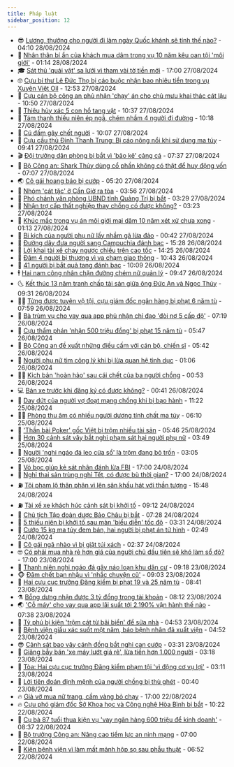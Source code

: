 ```yaml
---
title: Pháp luật
sidebar_position: 12
---
```


<!-- vnexpress-phap-luat:START -->
- 😎 [Lương, thưởng cho người đi làm ngày Quốc khánh sẽ tính thế nào?](https://vnexpress.net/tien-luong-thuong-khi-lam-viec-ngay-quoc-khanh-2-9-duoc-tinh-the-nao-4786604.html) - 04:10 28/08/2024
- 🥰 [Nhân thân bí ẩn của khách mua dâm trong vụ 10 năm kêu oan tội &#39;môi giới&#39;](https://vnexpress.net/nhan-than-bi-an-cua-khach-mua-dam-trong-vu-10-nam-keu-oan-toi-moi-gioi-4786447.html) - 01:14 28/08/2024
- 🎓 [Sát thủ &#39;quái vật&#39; sa lưới vì tham vài tờ tiền mới](https://vnexpress.net/sat-thu-sa-luoi-vi-tham-vai-to-tien-moi-4786400.html) - 17:00 27/08/2024
- 🤓 [Cựu bí thư Lê Đức Thọ bị cáo buộc nhận bao nhiêu tiền trong vụ Xuyên Việt Oil](https://vnexpress.net/cuu-bi-thu-ben-tre-le-duc-tho-bi-cao-buoc-nhan-hoi-lo-600-000-usd-4786399.html) - 12:53 27/08/2024
- 🎊 [Cựu cán bộ công an phủ nhận &#39;chạy&#39; án cho chủ mưu khai thác cát lậu](https://vnexpress.net/cuu-can-bo-cong-an-phu-nhan-chay-an-cho-chu-muu-khai-thac-cat-lau-4786383.html) - 10:50 27/08/2024
- 🙉 [Thiêu hủy xác 5 con hổ tang vật](https://vnexpress.net/thieu-huy-xac-5-con-ho-tang-vat-4786176.html) - 10:37 27/08/2024
- 🤡 [Tám thanh thiếu niên ép ngã, chém nhầm 4 người đi đường](https://vnexpress.net/tam-thanh-thieu-nien-ep-nga-chem-nham-4-nguoi-di-duong-4786374.html) - 10:18 27/08/2024
- 🗽 [Cú đấm gây chết người](https://vnexpress.net/cu-dam-gay-chet-nguoi-4786311.html) - 10:07 27/08/2024
- 🌋 [Cựu cầu thủ Đinh Thanh Trung: Bị cáo nông nổi khi sử dụng ma túy](https://vnexpress.net/cuu-cau-thu-dinh-thanh-trung-bi-cao-hanh-dong-nong-noi-4786069.html) - 09:41 27/08/2024
- 🎬 [Đội trưởng dân phòng bị bắt vì &#39;bảo kê&#39; cảng cá](https://vnexpress.net/doi-truong-dan-phong-bi-bat-vi-bao-ke-cang-ca-4786219.html) - 07:37 27/08/2024
- 💯 [Bộ Công an: Shark Thủy dùng cổ phần không có thật để huy động vốn](https://vnexpress.net/bo-cong-an-shark-thuy-dung-co-phan-khong-co-that-de-huy-dong-von-4786213.html) - 07:07 27/08/2024
- 🌏 [Cô gái hoang báo bị cướp](https://vnexpress.net/co-gai-hoang-bao-bi-cuop-4786177.html) - 05:20 27/08/2024
- 🌊 [Nhóm &#39;cát tặc&#39; ở Cần Giờ ra tòa](https://vnexpress.net/nhom-cat-tac-o-can-gio-ra-toa-4786123.html) - 03:56 27/08/2024
- 💂 [Phó chánh văn phòng UBND tỉnh Quảng Trị bị bắt](https://vnexpress.net/pho-chanh-van-phong-ubnd-tinh-quang-tri-bi-bat-4786118.html) - 03:29 27/08/2024
- 🎡 [Nhận trợ cấp thất nghiệp thay chồng có được không?](https://vnexpress.net/nhan-tro-cap-that-nghiep-thay-chong-co-duoc-khong-4785731.html) - 03:23 27/08/2024
- 🫶 [Khúc mắc trong vụ án môi giới mại dâm 10 năm xét xử chưa xong](https://vnexpress.net/khuc-mac-trong-vu-an-moi-gioi-mai-dam-10-nam-xet-xu-chua-xong-4785938.html) - 01:13 27/08/2024
- 🐲 [Bi kịch của người phụ nữ lấy nhầm gã lừa đảo](https://vnexpress.net/bi-kich-cua-nguoi-phu-nu-lay-nham-ga-lua-dao-4785922.html) - 00:42 27/08/2024
- 🚀 [Đường dây đưa người sang Campuchia đánh bạc](https://vnexpress.net/duong-day-dua-nguoi-sang-campuchia-danh-bac-4785958.html) - 15:28 26/08/2024
- 🎊 [Lời khai tài xế chạy ngược chiều trên cao tốc](https://video.vnexpress.net/loi-khai-tai-xe-chay-nguoc-chieu-tren-cao-toc-4785954.html) - 14:25 26/08/2024
- 🤗 [Đâm 4 người bị thương vì va chạm giao thông](https://vnexpress.net/dam-4-nguoi-bi-thuong-vi-va-cham-giao-thong-4785907.html) - 10:43 26/08/2024
- 🗽 [41 người bị bắt quả tang đánh bạc](https://vnexpress.net/41-nguoi-bi-bat-qua-tang-danh-bac-4785902.html) - 10:09 26/08/2024
- 🕴 [Hai nam công nhân chặn đường chém nữ quản lý](https://vnexpress.net/hai-nam-cong-nhan-chan-duong-chem-nu-quan-ly-4785875.html) - 09:47 26/08/2024
- 🌜 [Kết thúc 13 năm tranh chấp tài sản giữa ông Đức An và Ngọc Thúy](https://vnexpress.net/ket-thuc-13-nam-tranh-chap-tai-san-giua-ong-duc-an-va-ngoc-thuy-4785871.html) - 09:31 26/08/2024
- 🧑‍🏫 [Từng được tuyên vộ tội, cựu giám đốc ngân hàng bị phạt 6 năm tù](https://vnexpress.net/tung-duoc-tuyen-vo-toi-cuu-giam-doc-ngan-hang-bi-phat-6-nam-tu-4785781.html) - 07:59 26/08/2024
- 🦩 [Bà trùm vụ cho vay qua app phủ nhận chỉ đạo &#39;đòi nợ 5 cấp độ&#39;](https://vnexpress.net/ba-trum-vu-cho-vay-qua-app-phu-nhan-chi-dao-doi-no-5-cap-do-4785758.html) - 07:19 26/08/2024
- 💼 [Cựu thẩm phán &#39;nhận 500 triệu đồng&#39; bị phạt 15 năm tù](https://vnexpress.net/cuu-tham-phan-nhan-500-trieu-dong-bi-phat-15-nam-tu-4785760.html) - 05:47 26/08/2024
- 💫 [Bộ Công an đề xuất những điều cấm với cán bộ, chiến sĩ](https://vnexpress.net/bo-cong-an-de-xuat-nhung-dieu-cam-voi-can-bo-chien-si-4785733.html) - 05:42 26/08/2024
- 🦅 [Người phụ nữ tìm công lý khi bị lừa quan hệ tình dục](https://vnexpress.net/nguoi-phu-nu-tim-cong-ly-khi-bi-lua-quan-he-tinh-duc-4785557.html) - 01:06 26/08/2024
- 🧑‍💻 [Kịch bản &#39;hoàn hảo&#39; sau cái chết của ba người chồng](https://vnexpress.net/kich-ban-hoan-hao-sau-cai-chet-cua-ba-nguoi-chong-4785558.html) - 00:53 26/08/2024
- 💻 [Bán xe trước khi đăng ký có được không?](https://vnexpress.net/ban-xe-truoc-khi-dang-ky-co-duoc-khong-4785540.html) - 00:41 26/08/2024
- 🤠 [Day dứt của người vợ đoạt mạng chồng khi bị bạo hành](https://vnexpress.net/day-dut-cua-nguoi-vo-doat-mang-chong-khi-bi-bao-hanh-4785519.html) - 11:22 25/08/2024
- 🧑‍🏫 [Phòng thu âm có nhiều người dương tính chất ma túy](https://vnexpress.net/phong-thu-am-co-nhieu-nguoi-duong-tinh-chat-ma-tuy-4785456.html) - 06:10 25/08/2024
- 🌈 [&#39;Thần bài Poker&#39; gốc Việt bị trộm nhiều tài sản](https://vnexpress.net/than-bai-poker-goc-viet-bi-trom-nhieu-tai-san-4785439.html) - 05:46 25/08/2024
- 🌮 [Hơn 30 cảnh sát vây bắt nghi phạm sát hại người phụ nữ](https://vnexpress.net/hon-30-canh-sat-vay-bat-nghi-pham-sat-hai-nguoi-phu-nu-4785423.html) - 03:49 25/08/2024
- 🐲 [Người &#39;nghi ngáo đá leo cửa sổ&#39; là trộm đang bỏ trốn](https://vnexpress.net/nguoi-nghi-ngao-da-leo-cua-so-la-trom-dang-bo-tron-4785396.html) - 03:05 25/08/2024
- 🧰 [Vỏ bọc giúp kẻ sát nhân đánh lừa FBI](https://vnexpress.net/vo-boc-giup-danh-lua-fbi-cua-ke-sat-nhan-4785088.html) - 17:00 24/08/2024
- 💄 [Nghỉ thai sản trùng nghỉ Tết, có được bù thời gian?](https://vnexpress.net/nghi-thai-san-trung-nghi-tet-co-duoc-bu-thoi-gian-4783989.html) - 17:00 24/08/2024
- ⛽️ [Tội phạm lộ thân phận vì lên sân khấu hát với thần tượng](https://vnexpress.net/toi-pham-lo-than-phan-vi-len-san-khau-hat-voi-than-tuong-4785281.html) - 15:48 24/08/2024
- ⛽️ [Tài xế xe khách húc cảnh sát bị khởi tố](https://vnexpress.net/tai-xe-xe-khach-huc-canh-sat-bi-khoi-to-4785274.html) - 09:12 24/08/2024
- 💂 [Chủ tịch Tập đoàn dược Bảo Châu bị bắt](https://vnexpress.net/chu-tich-tap-doan-duoc-bao-chau-bi-bat-4785255.html) - 07:28 24/08/2024
- 🤔 [5 thiếu niên bị khởi tố sau màn &#39;biểu diễn&#39; tốc độ](https://vnexpress.net/5-thieu-nien-bi-khoi-to-sau-man-bieu-dien-toc-do-4785178.html) - 03:31 24/08/2024
- 🧐 [Cướp 15 kg ma túy đem bán, hai người bị phạt án tử hình](https://vnexpress.net/cuop-15-kg-ma-tuy-dem-ban-hai-nguoi-bi-phat-an-tu-hinh-4785163.html) - 02:49 24/08/2024
- 🎃 [Cô gái ngã nhào vì bị giật túi xách](https://video.vnexpress.net/co-gai-nga-nhao-vi-bi-giat-tui-xach-4784855.html) - 02:37 24/08/2024
- 🤓 [Có phải mua nhà rẻ hơn giá của người chủ đầu tiên sẽ khó làm sổ đỏ?](https://vnexpress.net/co-phai-mua-nha-re-hon-gia-cua-nguoi-chu-dau-tien-se-kho-lam-so-do-4783952.html) - 17:00 23/08/2024
- 💃 [Thanh niên nghi ngáo đá gây náo loạn khu dân cư](https://vnexpress.net/thanh-nien-nghi-ngao-da-gay-nao-loan-khu-dan-cu-4784886.html) - 09:18 23/08/2024
- 🐵 [Đâm chết bạn nhậu vì &#39;nhắc chuyện cũ&#39;](https://vnexpress.net/dam-chet-ban-nhau-vi-nhac-chuyen-cu-4784961.html) - 09:03 23/08/2024
- 🤖 [Hai cựu cục trưởng Đăng kiểm bị phạt 19 và 25 năm tù](https://vnexpress.net/hai-cuu-cuc-truong-dang-kiem-bi-phat-19-va-25-nam-tu-4784931.html) - 08:41 23/08/2024
- ⚗️ [Bỗng dưng nhận được 3 tỷ đồng trong tài khoản](https://vnexpress.net/chuyen-tien-nham-4784940.html) - 08:12 23/08/2024
- 🌏 [&#39;Cỗ máy&#39; cho vay qua app lãi suất tới 2.190% vận hành thế nào](https://vnexpress.net/co-may-cho-vay-qua-app-lai-suat-toi-2-190-van-hanh-the-nao-4784639.html) - 07:38 23/08/2024
- 🦆 [Tỷ phú bị kiện &#39;trộm cát từ bãi biển&#39; để sửa nhà](https://vnexpress.net/ty-phu-bi-kien-trom-cat-tu-bai-bien-de-sua-nha-4783559.html) - 04:53 23/08/2024
- 🐎 [Bệnh viện giấu xác suốt một năm, báo bệnh nhân đã xuất viện](https://vnexpress.net/benh-vien-giau-xac-bao-benh-nhan-da-xuat-vien-4784848.html) - 04:52 23/08/2024
- 😎 [Cảnh sát bao vây cánh đồng bắt nghi can cướp](https://vnexpress.net/canh-sat-bao-vay-canh-dong-bat-nghi-can-cuop-4784779.html) - 03:31 23/08/2024
- 💪 [Giăng bẫy bán &#39;xe máy lướt giá rẻ&#39;, lừa tiền hơn 1.000 người](https://vnexpress.net/giang-bay-ban-xe-may-luot-gia-re-lua-tien-hon-1-000-nguoi-4784363.html) - 03:18 23/08/2024
- 🤡 [Tòa: Hai cựu cục trưởng Đăng kiểm phạm tội &#39;vì động cơ vụ lợi&#39;](https://vnexpress.net/toa-hai-cuu-cuc-truong-dang-kiem-pham-toi-vi-dong-co-vu-loi-4784725.html) - 03:11 23/08/2024
- 🌁 [Lời tiên đoán định mệnh của người chồng bị thù ghét](https://vnexpress.net/loi-tien-doan-dinh-menh-cua-nguoi-chong-bi-thu-ghet-4784652.html) - 00:40 23/08/2024
- 🔥 [Giả vờ mua nữ trang, cầm vàng bỏ chạy](https://vnexpress.net/gia-vo-mua-nu-trang-cam-vang-bo-chay-4784640.html) - 17:00 22/08/2024
- 🔥 [Cựu phó giám đốc Sở Khoa học và Công nghệ Hòa Bình bị bắt](https://vnexpress.net/cuu-pho-giam-doc-so-khoa-hoc-va-cong-nghe-hoa-binh-bi-bat-4784576.html) - 10:22 22/08/2024
- 👺 [Cụ bà 87 tuổi thua kiện vụ &#39;vay ngân hàng 600 triệu để kinh doanh&#39;](https://vnexpress.net/cu-ba-87-tuoi-thua-kien-vu-vay-ngan-hang-600-trieu-de-kinh-doanh-4784400.html) - 08:37 22/08/2024
- 🎊 [Bộ trưởng Công an: Nâng cao tiềm lực an ninh mạng](https://vnexpress.net/bo-truong-cong-an-nang-cao-tiem-luc-an-ninh-mang-4784281.html) - 07:00 22/08/2024
- 🎊 [Kiện bệnh viện vì làm mất mảnh hộp sọ sau phẫu thuật](https://vnexpress.net/kien-benh-vien-vi-lam-mat-manh-hop-so-sau-phau-thuat-4784372.html) - 06:52 22/08/2024<!-- vnexpress-phap-luat:END -->
